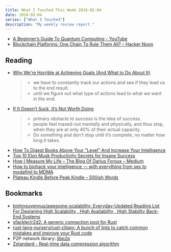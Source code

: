 ```yaml
---
title: What I Touched This Week 2018-02-04
date: 2018-02-04
series: ["What I Touched"]
description: "My weekly review report."
---
```


* [A Beginner’s Guide To Quantum Computing - YouTube](https://www.youtube.com/watch?v=JRIPV0dPAd4&feature=youtu.be)
* [Blockchain Platforms: One Chain To Rule Them All? – Hacker Noon](https://hackernoon.com/blockchain-platforms-one-chain-to-rule-them-all-f3f7dda84bae)

<!--more-->

## Reading

- [Why We're Horrible at Achieving Goals (And What to Do About It)](https://georgehalachev.com/2018/01/22/why-were-horrible-at-achieving-goals-and-what-to-do-about-it/)

    > - we have to constantly track our actions and see if they lead us to the end result.
    > - until we figure out what type of actions lead to what we want in the end.

- [If It Doesn’t Suck, It’s Not Worth Doing](https://medium.com/the-mission/if-it-doesnt-suck-it-s-not-worth-doing-d72533893aba)

    > - primary obstacle to success is the idea of success.
    > - people feel maxed-out mentally and physically, and thus stop, when they are at only 40% of their actual capacity.
    > - Do something and don’t stop until it’s complete, no matter how long it takes.

* [How To Digest Books Above Your “Level” And Increase Your Intelligence](https://medium.com/personal-growth/how-to-digest-books-above-your-level-and-increase-your-intelligence-a11bd134da13)
* [Top 10 Elon Musk Productivity Secrets for Insane Success](https://medium.com/swlh/https-medium-com-dsilvestre-elon-musk-productivity-secrets-for-insane-success-7f033d98916b)
* [How I Measure My Life – The Blog Of Darius Foroux – Medium](https://medium.com/darius-foroux/how-i-measure-my-life-d92c52368f90)
* [How to biohack your intelligence — with everything from sex to modafinil to MDMA](https://hackernoon.com/biohack-your-intelligence-now-or-become-obsolete-97cdd15e395f)
* [Plateau Kindle Before Peak Kindle – 500ish Words](https://500ish.com/plateau-kindle-before-peak-kindle-96f8948bd880)

## Bookmarks

* [binhnguyennus/awesome-scalability: Everyday-Updated Reading List For Designing High Scalability , High Availability , High Stability Back-End Systems](https://github.com/binhnguyennus/awesome-scalability)
* [sfackler/r2d2: A generic connection pool for Rust](https://github.com/sfackler/r2d2)
* [rust-lang-nursery/rust-clippy: A bunch of lints to catch common mistakes and improve your Rust code](https://github.com/rust-lang-nursery/rust-clippy)
* P2P network library: [libp2p](https://libp2p.io/)
* [Zstandard - Real-time data compression algorithm](http://facebook.github.io/zstd/)
